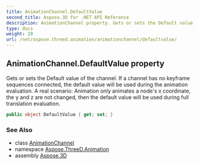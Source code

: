 ```yaml
---
title: AnimationChannel.DefaultValue
second_title: Aspose.3D for .NET API Reference
description: AnimationChannel property. Gets or sets the Default value of the channel. If a channel has no keyframe sequences connected the default value will be used during the animation evaluation. A real scenario Animation only animates a nodes x coordinate the y and z are not changed then the default value will be used during full translation evaluation
type: docs
weight: 20
url: /net/aspose.threed.animation/animationchannel/defaultvalue/
---
```

## AnimationChannel.DefaultValue property

Gets or sets the Default value of the channel. If a channel has no keyframe sequences connected, the default value will be used during the animation evaluation. A real scenario: Animation only animates a node's x coordinate, the y and z are not changed, then the default value will be used during full translation evaluation.

```csharp
public object DefaultValue { get; set; }
```

### See Also

* class [AnimationChannel](../)
* namespace [Aspose.ThreeD.Animation](../../animationchannel/)
* assembly [Aspose.3D](../../../)



